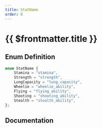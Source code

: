 ```yaml
---
title: StatName
order: 0
---
```


# {{ $frontmatter.title }}

## Enum Definition

```ts
enum StatName {
    Stamina = "stamina",
    Strength = "strength",
    LungCapacity = "lung_capacity",
    Wheelie = "wheelie_ability",
    Flying = "flying_ability",
    Shooting = "shooting_ability",
    Stealth = "stealth_ability",
};
```

## Documentation

<!--@include: ./parts/statName.md-->
